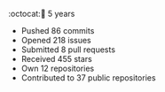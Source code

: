 :octocat::birthday: 5 years  
- Pushed 86 commits
- Opened 218 issues
- Submitted 8 pull requests
- Received 455 stars
- Own 12 repositories
- Contributed to 37 public repositories
